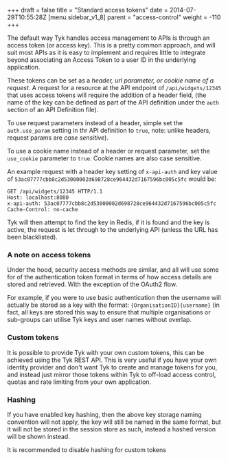 +++
draft = false
title = "Standard access tokens"
date = 2014-07-29T10:55:28Z
[menu.sidebar_v1_8]
    parent = "access-control"
    weight = -110
+++


The default way Tyk handles access management to APIs is through an access token (or access key). This is a pretty common approach, and will suit
most APIs as it is easy to implement and requires little to integrate beyond associating an Access Token to a user ID in the underlying application.

These tokens can be set as a *header, url parameter, or cookie name of a request*. A request for a resource at the API endpoint of
`/api/widgets/12345` that uses access tokens will require the addition of a header field, (the name of the key can be defined as part of the
API definition under the `auth` section of an API Definition file).

To use request parameters instead of a header, simple set the `auth.use_param` setting in thr API definition to `true`, note: unlike headers, request params are *case sensitive*).

To use a cookie name instead of a header or request parameter, set the `use_cookie` parameter to `true`. Cookie names are also case sensitive.

An example request with a header key setting of `x-api-auth` and key value of `53ac07777cbb8c2d53000002d698728ce964432d7167596bc005c5fc` would be:

    GET /api/widgets/12345 HTTP/1.1
    Host: localhost:8080
    x-api-auth: 53ac07777cbb8c2d53000002d698728ce964432d7167596bc005c5fc
    Cache-Control: no-cache

Tyk will then attempt to find the key in Redis, if it is found and the key is active, the request is let through to the underlying API (unless
 the URL has been blacklisted).

### A note on access tokens

Under the hood, security access methods are similar, and all will use some for of the authentication token format in terms of how access details are stored and retrieved. With the exception of the OAuth2 flow.

For example, if you were to use basic authentication then the username will actually be stored as a key with the format: `{OrganisationID}{username}` (in fact, all keys are stored this way to ensure that multiple organisations or sub-groups can utilise Tyk keys and user names without overlap.

### Custom tokens

It is possible to provide Tyk with your own custom tokens, this can be achieved using the Tyk REST API. This is very useful if you have your own identity provider and don't want Tyk to create and manage tokens for you, and instead just mirror those tokens within Tyk to off-load access control, quotas and rate limiting from your own application.

### Hashing

If you have enabled key hashing, then the above key storage naming convention will not apply, the key will still be named in the same format, but it
will not be stored in the session store as such, instead a hashed version will be shown instead.

It is recommended to disable hashing for custom tokens
